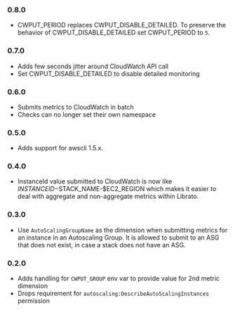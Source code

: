 ### 0.8.0

- CWPUT_PERIOD replaces CWPUT_DISABLE_DETAILED. To preserve the behavior of
  CWPUT_DISABLE_DETAILED set CWPUT_PERIOD to `5`.

### 0.7.0

- Adds few seconds jitter around CloudWatch API call
- Set CWPUT_DISABLE_DETAILED to disable detailed monitoring

### 0.6.0

- Submits metrics to CloudWatch in batch
- Checks can no longer set their own namespace

### 0.5.0

- Adds support for awscli 1.5.x.

### 0.4.0

- InstanceId value submitted to CloudWatch is now like
  $INSTANCEID-$STACK_NAME-$EC2_REGION which makes it easier to deal with
  aggregate and non-aggregate metrics within Librato.

### 0.3.0

- Use `AutoScalingGroupName` as the dimension when submitting metrics for an
  instance in an Autoscaling Group.  It is allowed to submit to an ASG that does
  not exist, in case a stack does not have an ASG.

### 0.2.0

- Adds handling for `CWPUT_GROUP` env var to provide value for 2nd metric dimension
- Drops requirement for `autoscaling:DescribeAutoScalingInstances` permission
